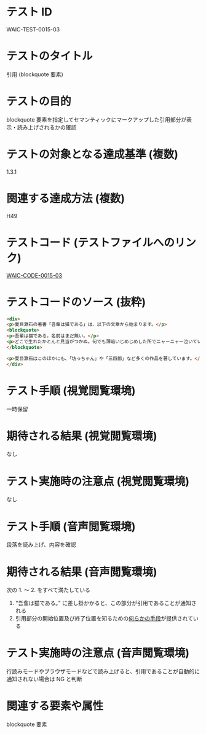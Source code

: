 

# テスト ID
WAIC-TEST-0015-03

# テストのタイトル
引用 (blockquote 要素)

# テストの目的
blockquote 要素を指定してセマンティックにマークアップした引用部分が表示・読み上げされるかの確認

# テストの対象となる達成基準 (複数)
1.3.1

# 関連する達成方法 (複数)
H49

# テストコード (テストファイルへのリンク)
[WAIC-CODE-0015-03](https://waic.github.io/as_test/WAIC-CODE/WAIC-CODE-0015-03.html)

# テストコードのソース (抜粋)
```html
<div>
<p>夏目漱石の著書「吾輩は猫である」は、以下の文章から始まります。</p>
<blockquote>
<p>吾輩は猫である。名前はまだ無い。</p>
<p>どこで生れたかとんと見当がつかぬ。何でも薄暗いじめじめした所でニャーニャー泣いていた事だけは記憶している。</p>
</blockquote>

<p>夏目漱石はこのほかにも、「坊っちゃん」や「三四郎」など多くの作品を著しています。</p>
</div>

```
# テスト手順 (視覚閲覧環境)
一時保留

# 期待される結果 (視覚閲覧環境)
なし

# テスト実施時の注意点 (視覚閲覧環境)
なし

# テスト手順 (音声閲覧環境)
段落を読み上げ、内容を確認

# 期待される結果 (音声閲覧環境)
次の 1. 〜 2. をすべて満たしている
1. “吾輩は猫である。” に差し掛かかると、この部分が引用であることが通知される
2. 引用部分の開始位置及び終了位置を知るための[何らかの手段](https://github.com/waic/as_test/blob/master/term.md#%E4%BD%95%E3%82%89%E3%81%8B%E3%81%AE%E6%89%8B%E6%AE%B5)が提供されている

# テスト実施時の注意点 (音声閲覧環境)
行読みモードやブラウザモードなどで読み上げると、引用であることが自動的に通知されない場合は NG と判断

# 関連する要素や属性
blockquote 要素


